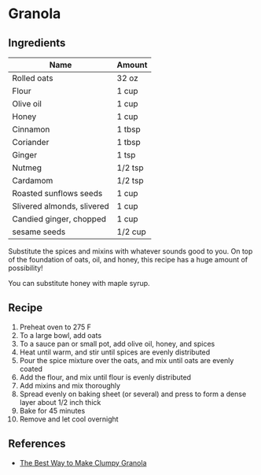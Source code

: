 # Granola

## Ingredients

| Name                       | Amount  |
| -------------------------- | ------- |
| Rolled oats                | 32 oz   |
| Flour                      | 1 cup   |
| Olive oil                  | 1 cup   |
| Honey                      | 1 cup   |
| Cinnamon                   | 1 tbsp  |
| Coriander                  | 1 tbsp  |
| Ginger                     | 1 tsp   |
| Nutmeg                     | 1/2 tsp |
| Cardamom                   | 1/2 tsp |
| Roasted sunflows seeds     | 1 cup   |
| Slivered almonds, slivered | 1 cup   |
| Candied ginger, chopped    | 1 cup   |
| sesame seeds               | 1/2 cup |

Substitute the spices and mixins with whatever sounds good to you.
On top of the foundation of oats, oil, and honey,
this recipe has a huge amount of possibility!

You can substitute honey with maple syrup.

## Recipe

1. Preheat oven to 275 F
2. To a large bowl, add oats
3. To a sauce pan or small pot, add olive oil, honey, and spices
4. Heat until warm, and stir until spices are evenly distributed
5. Pour the spice mixture over the oats, and mix until oats are evenly coated
6. Add the flour, and mix until flour is evenly distributed
7. Add mixins and mix thoroughly
8. Spread evenly on baking sheet (or several) and press to form a dense layer about 1/2 inch thick
9. Bake for 45 minutes
10. Remove and let cool overnight

## References

- [The Best Way to Make Clumpy Granola](https://web.archive.org/web/20221026234517/https://www.thekitchn.com/clumpy-granola-skills-showdown-23436650)
